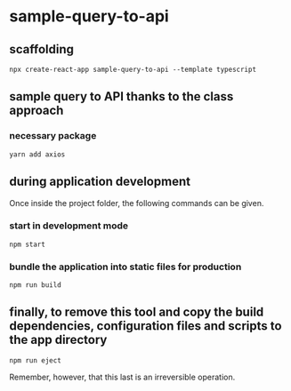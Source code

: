 # sample-query-to-api

## scaffolding

```shell
npx create-react-app sample-query-to-api --template typescript
```

## sample query to API thanks to the class approach

### necessary package

```text
yarn add axios
```

## during application development

Once inside the project folder, the following commands can be given.

### start in development mode

```shell
npm start
```

### bundle the application into static files for production

```shell
npm run build
```

## finally, to remove this tool and copy the build dependencies, configuration files and scripts to the app directory

```shell
npm run eject
```

Remember, however, that this last is an irreversible operation.
